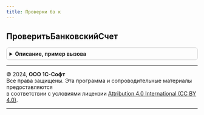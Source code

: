 ```yaml
---
title: Проверки бз к
---
```



## ПроверитьБанковскийСчет
<details style="margin: 1em 0; padding: 0.5em; border: 1px solid #ccc; border-radius: 6px;">

<summary style="font-weight: bold; cursor: pointer;">Описание, пример вызова</summary>

```bsl

// Проверяет номер банковского счета на соответствие реквизитам выбранного банка.
//   Предназначена для вызова из процедуры ОбработкаПроверкиЗаполнения справочника банковских счетов.
//
// Параметры:
//   Объект - СправочникОбъект.БанковскиеСчетаКонтрагентов
//   ИмяРеквизитаНомерСчета - Строка
//   ИмяРеквизитаБанк - Строка
//   Отказ - Булево
//
Процедура ПроверитьБанковскийСчет(Объект, ИмяРеквизитаНомерСчета, ИмяРеквизитаБанк, Отказ = Неопределено) Экспорт
```

Пример вызова
```bsl
ПроверкиБЗК.ПроверитьБанковскийСчет(Объект, ИмяРеквизитаНомерСчета, ИмяРеквизитаБанк, Отказ);
```
</details>

---

© 2024, **ООО 1С-Софт**  
Все права защищены. Эта программа и сопроводительные материалы предоставляются  
в соответствии с условиями лицензии [Attribution 4.0 International (CC BY 4.0)](https://creativecommons.org/licenses/by/4.0/legalcode).

---
